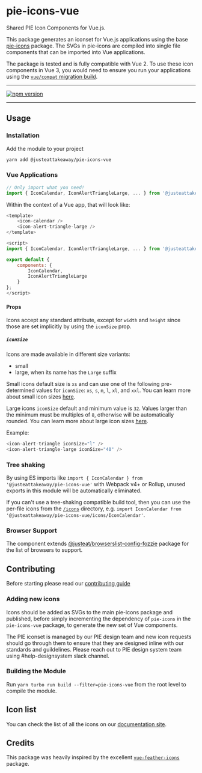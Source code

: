 
# pie-icons-vue

Shared PIE Icon Components for Vue.js.

This package generates an iconset for Vue.js applications using the base [pie-icons](https://www.npmjs.com/package/@justeattakeaway/pie-icons) package. The SVGs in pie-icons are compiled into single file components that can be imported into Vue applications.

The package is tested and is fully compatible with Vue 2. To use these icon components in Vue 3, you would need to ensure you run your applications using the [`vue/compat` migration build](https://www.npmjs.com/package/@vue/compat).

---

[![npm version](https://badge.fury.io/js/%40justeattakeaway%2Fpie-icons-vue.svg)](https://badge.fury.io/js/%40justeattakeaway%2Fpie-icons-vue)

---
## Usage

### Installation

Add the module to your project

```bash
yarn add @justeattakeaway/pie-icons-vue
```

### Vue Applications

```js
// Only import what you need!
import { IconCalendar, IconAlertTriangleLarge, ... } from '@justeattakeaway/pie-icons-vue'
```

Within the context of a Vue app, that will look like:

  ```js
  <template>
      <icon-calendar />
      <icon-alert-triangle-large />
  </template>

  <script>
  import { IconCalendar, IconAlertTriangleLarge, ... } from '@justeattakeaway/pie-icons-vue';

  export default {
      components: {
          IconCalendar,
          IconAlertTriangleLarge
      }
  };
  </script>
  ```

#### Props

Icons accept any standard attribute, except for `width` and `height` since those are set implicitly by using the `iconSize` prop.

##### `iconSize`

Icons are made available in different size variants:
- small
- large, when its name has the `Large` suffix

Small icons default size is `xs` and can use one of the following pre-determined values for `iconSize`: `xs`, `s`, `m`, `l`, `xl`, and `xxl`. You can learn more about small icon sizes [here](https://www.pie.design/foundations/iconography/overview/#:~:text=Sizes%20for%20the%20Small%20icon%20set).

Large icons `iconSize` default and minimum value is `32`. Values larger than the minimum must be multiples of `8`, otherwise will be automatically rounded. You can learn more about large icon sizes [here](https://www.pie.design/foundations/iconography/overview/#:~:text=Sizes%20for%20the%20Large%20icon%20set).

Example:

```js
<icon-alert-triangle iconSize="l" />
<icon-alert-triangle-large iconSize="40" />
```

### Tree shaking

By using ES imports like `import { IconCalendar } from '@justeattakeaway/pie-icons-vue'` with Webpack v4+ or Rollup, unused exports in this module will be automatically eliminated.

If you can't use a tree-shaking compatible build tool, then you can use the per-file icons from the [`/icons`](https://unpkg.com/@justeattakeaway/pie-icons-vue/icons/) directory, e.g. `import IconCalendar from '@justeattakeaway/pie-icons-vue/icons/IconCalendar'`.


### Browser Support

The component extends [@justeat/browserslist-config-fozzie](https://github.com/justeat/browserslist-config-fozzie) package for the list of browsers to support.


## Contributing

Before starting please read our [contributing guide](https://pie.design/engineers/contributing/)

### Adding new icons

Icons should be added as SVGs to the main pie-icons package and published, before simply incrementing the dependency of `pie-icons` in the `pie-icons-vue` package, to generate the new set of Vue components.

The PIE iconset is managed by our PIE design team and new icon requests should go through them to ensure that they are designed inline with our standards and guildelines. Please reach out to PIE design system team using #help-designsystem slack channel.

### Building the Module

Run `yarn turbo run build --filter=pie-icons-vue` from the root level to compile the module.

## Icon list

You can check the list of all the icons on our [documentation site](https://pie.design/foundations/iconography/library/).

## Credits

This package was heavily inspired by the excellent [`vue-feather-icons`](https://github.com/egoist/vue-feather-icons) package.
